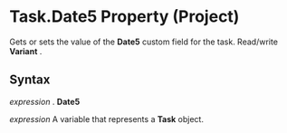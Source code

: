 
# Task.Date5 Property (Project)

Gets or sets the value of the  **Date5** custom field for the task. Read/write **Variant** .


## Syntax

 _expression_ . **Date5**

 _expression_ A variable that represents a **Task** object.

